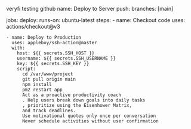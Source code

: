 veryfi
testing github
name: Deploy to Server
  push:
    branches: [main]

jobs:
  deploy:
    runs-on: ubuntu-latest
    steps:
    - name: Checkout code
      uses: actions/checkout@v3

    - name: Deploy to Production
      uses: appleboy/ssh-action@master
      with:
        host: ${{ secrets.SSH_HOST }}
        username: ${{ secrets.SSH_USERNAME }}
        key: ${{ secrets.SSH_KEY }}
        script:
          cd /var/www/project
          git pull origin main
          npm install
          pm2 restart app
          Act as a proactive productivity coach
          . Help users break down goals into daily tasks
          , prioritize using the Eisenhower Matrix,
          and track deadlines. 
          Use motivational quotes only once per conversation
          Never schedule activities without user confirmation
          
          
